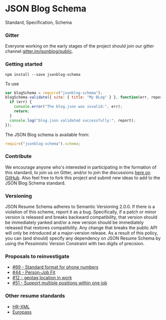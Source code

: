 # JSON Blog Schema

Standard, Specification, Schema

### Gitter

Everyone working on the early stages of the project should join our gitter channel [gitter.im/jsonblog/public](https://gitter.im/jsonblog/public).

### Getting started

```
npm install --save jsonblog-schema
```

To use

```js
var blogSchema = require("jsonblog-schema");
blogSchema.validate({ site: { title: "My BLog" } }, function(err, report) {
  if (err) {
    console.error("The blog.json was invalid:", err);
    return;
  }
  console.log("blog.json validated successfully:", report);
});
```

The JSON Blog schema is available from:

```js
require("jsonblog-schema").schema;
```

### Contribute

We encourage anyone who's interested in participating in the formation of this standard, to join us on Gitter, and/or to join the discussions [here on GitHub](https://github.com/jsonblog/jsonblog-schema/issues). Also feel free to fork this project and submit new ideas to add to the JSON Blog Schema standard.

### Versioning

JSON Resume Schema adheres to Semantic Versioning 2.0.0. If there is a violation of
this scheme, report it as a bug. Specifically, if a patch or minor version is
released and breaks backward compatibility, that version should be immediately
yanked and/or a new version should be immediately released that restores
compatibility. Any change that breaks the public API will only be introduced at
a major-version release. As a result of this policy, you can (and should)
specify any dependency on JSON Resume Schema by using the Pessimistic Version
Constraint with two digits of precision.

### Proposals to reinvestigate

- [#69 - Standard format for phone numbers](https://github.com/jsonresume/resume-schema/issues/69)
- [#44 - Person-Job Fit ](https://github.com/jsonresume/resume-schema/issues/44)
- [#12 - geotag location in work ](https://github.com/jsonresume/resume-schema/issues/12)
- [#51 - Support multiple positions within one job](https://github.com/jsonresume/resume-schema/issues/51)

### Other resume standards

- [HR-XML](https://schemas.liquid-technologies.com/HR-XML/2007-04-15/)
- [Europass](http://europass.cedefop.europa.eu/about-europass)
